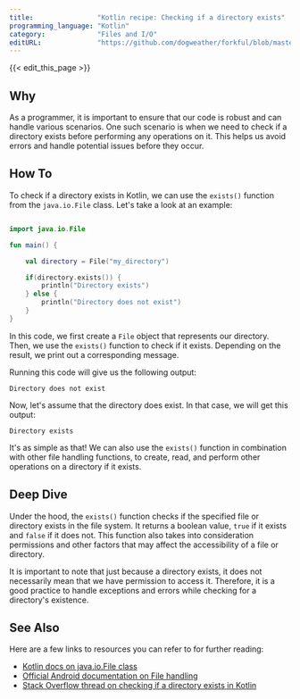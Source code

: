 ```yaml
---
title:                "Kotlin recipe: Checking if a directory exists"
programming_language: "Kotlin"
category:             "Files and I/O"
editURL:              "https://github.com/dogweather/forkful/blob/master/content/en/kotlin/checking-if-a-directory-exists.md"
---
```


{{< edit_this_page >}}

## Why 

As a programmer, it is important to ensure that our code is robust and can handle various scenarios. One such scenario is when we need to check if a directory exists before performing any operations on it. This helps us avoid errors and handle potential issues before they occur.

## How To

To check if a directory exists in Kotlin, we can use the `exists()` function from the `java.io.File` class. Let's take a look at an example:

````Kotlin

import java.io.File

fun main() {

    val directory = File("my_directory")

    if(directory.exists()) {
        println("Directory exists")
    } else {
        println("Directory does not exist")
    }
}

````

In this code, we first create a `File` object that represents our directory. Then, we use the `exists()` function to check if it exists. Depending on the result, we print out a corresponding message.

Running this code will give us the following output:

```
Directory does not exist
```

Now, let's assume that the directory does exist. In that case, we will get this output:

```
Directory exists
```

It's as simple as that! We can also use the `exists()` function in combination with other file handling functions, to create, read, and perform other operations on a directory if it exists.

## Deep Dive

Under the hood, the `exists()` function checks if the specified file or directory exists in the file system. It returns a boolean value, `true` if it exists and `false` if it does not. This function also takes into consideration permissions and other factors that may affect the accessibility of a file or directory.

It is important to note that just because a directory exists, it does not necessarily mean that we have permission to access it. Therefore, it is a good practice to handle exceptions and errors while checking for a directory's existence.

## See Also

Here are a few links to resources you can refer to for further reading:

- [Kotlin docs on java.io.File class](https://kotlinlang.org/api/latest/jvm/stdlib/kotlin.io/java.io.-file/)
- [Official Android documentation on File handling](https://developer.android.com/training/data-storage/files)
- [Stack Overflow thread on checking if a directory exists in Kotlin](https://stackoverflow.com/questions/12802926/java-checking-if-a-directory-exists-linux/git/61835246#61835246)